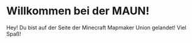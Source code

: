 # Willkommen bei der MAUN!
Hey! Du bist auf der Seite der Minecraft Mapmaker Union gelandet! Viel Spaß!
